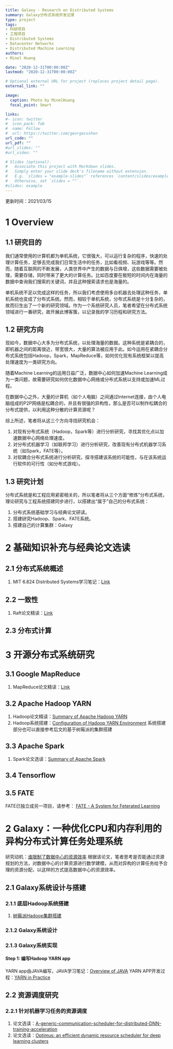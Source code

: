 ```yaml
---
title: Galaxy - Research on Distributed Systems
summary: Galaxy分布式系统开发记录
type: project
tags: 
- 科研项目
- 工程项目
- Distributed Systems
- Datacenter Networks
- Distributed Machine Learning
authors:
- Minel Huang

date: "2020-12-31T00:00:00Z"
lastmod: "2020-12-31T00:00:00Z"

# Optional external URL for project (replaces project detail page).
external_link: ""

image:
  caption: Photo by MinelHuang
  focal_point: Smart

links:
#- icon: twitter
#  icon_pack: fab
#  name: Follow
#  url: https://twitter.com/georgecushen
url_code: ""
url_pdf: ""
#url_slides: ""
#url_video: ""

# Slides (optional).
#   Associate this project with Markdown slides.
#   Simply enter your slide deck's filename without extension.
#   E.g. `slides = "example-slides"` references `content/slides/example-slides.md`.
#   Otherwise, set `slides = ""`.
#slides: example
---
```


更新时间：2021/03/15

# 1 Overview
## 1.1 研究目的

我们通常使用的计算机都为单机系统，它很强大，可以运行复杂的程序，快速的处理计算任务，足够去完成我们日常生活中的任务，比如看视频、玩游戏等等。然而，随着互联网的不断发展，人类世界中产生的数据与日俱增，这些数据需要被处理，需要存储，同时带来了更大的计算任务。比如百度要在极短的时间内在海量的数据中查询我们搜索的关键词，并且这种搜索请求也是海量的。

单机系统不足以完成这样的任务，所以我们考虑使用多台机器去处理这种任务，单机系统也变成了分布式系统。然而，相较于单机系统，分布式系统是十分复杂的，故而衍生出了一个新的研究领域。作为一个系统研究人员，笔者希望在分布式系统领域进行一番研究，故开展此博客簇，以记录我的学习历程和研究方法。

## 1.2 研究方向

现如今，数据中心大多为分布式系统，以处理海量的数据。这种系统是紧耦合的，即机器之间的距离很近，带宽很大，大量的算法被应用于此。如今运用在紧耦合分布式系统包括Hadoop，Spark，MapReduce等，如何优化现有系统框架以提高处理速度为一类研究方向。

随着Machine Learning的运用日益广泛，数据中心如何加速Machine Learning成为一类问题，故需要研究如何优化数据中心网络或分布式系统以支持或加速ML过程。

在数据中心之外，大量的计算机（如个人电脑）之间通过Internet连接，由个人电脑组成的P2P网络是松耦合的，并且有很强的异构性，那么是否可以制作松耦合的分布式提供，以利用这种分散的计算资源呢？

综上所述，笔者将从这三个方向寻找研究机会：

1. 对现有分布式系统（Hadoop，Spark等）进行分析研究，寻找其优化点以加速数据中心网络处理速度。
2. 对分布式机器学习（如联邦学习）进行分析研究，改善现有分布式机器学习系统（如Spark，FATE等）。
3. 对软耦合分布式系统进行分析研究，探寻搭建该系统的可能性，与在该系统运行软件的可行性（如分布式游戏）。

## 1.3 研究计划

分布式系统是和工程应用紧密相关的，所以笔者将从三个方面“修炼”分布式系统，理论研究与工程系统搭建同步进行，以搭建出“属于”自己的分布式系统：

1. 分布式系统基础学习与经典论文研读。
2. 搭建研究Hadoop、Spark、FATE系统。
3. 搭建自己的计算集群：Galaxy

# 2 基础知识补充与经典论文选读

## 2.1 分布式系统概述
1. MIT 6.824 Distributed Systems学习笔记：[Link](https://neth-lab.netlify.app/publication/mit-distributed-systems/)

## 2.2 一致性
1. Raft论文精读：[Link](https://neth-lab.netlify.app/publication/20-11-15-summary-of-raft/)

## 2.3 分布式计算

# 3 开源分布式系统研究

## 3.1 Google MapReduce
1. MapReduce论文精读：[Link](https://neth-lab.netlify.app/publication/21-1-4-summary-of-mapreduce/)

## 3.2 Apache Hadoop YARN
1. Hadoop论文精读：[Summary of Apache Hadoop YARN](https://neth-lab.netlify.app/publication/summary-of-apache-hadoop-yarn/)
2. Hadoop系统搭建：[Configuration of Hadoop YARN Environment](https://neth-lab.netlify.app/publication/21-2-23-build-hadoop-yarn-environment/)
系统搭建部分也可以直接参考后文的基于树莓派的集群搭建

## 3.3 Apache Spark
1. Spark论文选读：[Summary of Apache Spark](https://neth-lab.netlify.app/publication/21-3-19-summary-of-apache-spark/)
## 3.4 Tensorflow

## 3.5 FATE
FATE已独立成另一项目，请参考：
[FATE - A System for Feterated Learning]()


# 2 Galaxy：一种优化CPU和内存利用的异构分布式计算任务处理系统
研究动机：[谁限制了数据中心的资源效率](https://neth-lab.netlify.app/publication/21-1-6-who-limits-the-resource-efficiency-of-my-datacenter-an-analysis-of-alibaba-datacenter-traces/)
根据该论文，笔者思考是否能通过资源规划的方法，对数据中心的计算资源进行数学建模，从而对异构的计算任务给予合理的资源分配，以这样的方式提高数据中心的资源效率。

## 2.1 Galaxy系统设计与搭建

### 2.1.1 底层Hadoop系统搭建

1. [树莓派Hadoop集群搭建](https://neth-lab.netlify.app/publication/21-3-15-build-hadoop-environment-on-cluster-of-raspberrypi/)

### 2.1.2 Galaxy系统设计

### 2.1.3 Galaxy系统实现
#### Step 1: 编写Hadoop YARN app
YARN app由JAVA编写，JAVA学习笔记：[Overview of JAVA](https://neth-lab.netlify.app/publication/21-3-21-overview-of-java/)
YARN APP开发过程：[YARN in Practice](https://neth-lab.netlify.app/publication/21-3-21-yarn-in-practice/)


## 2.2 资源调度研究

### 2.2.1 针对机器学习任务的资源调度
1. 论文选读：[A-generic-communication-scheduler-for-distributed-DNN-training-acceleration](https://neth-lab.netlify.app/publication/20-12-21-a-generic-communication-scheduler-for-distributed-dnn-training-acceleration/)
2. 论文选读：[Optimus: an efficient dynamic resource scheduler for deep learning clusters](https://neth-lab.netlify.app/publication/20-12-20-summary-of-optimus/)